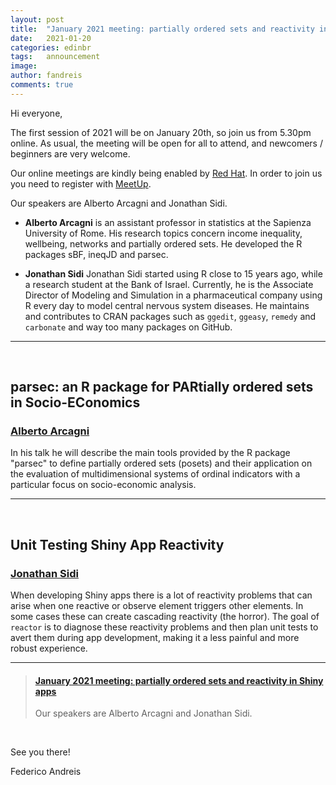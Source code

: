 ```yaml
---
layout: post
title:  "January 2021 meeting: partially ordered sets and reactivity in Shiny apps"
date:   2021-01-20
categories: edinbr
tags:   announcement
image:
author: fandreis
comments: true
---
```




Hi everyone,
<br/>


The first session of 2021 will be on January 20th, so join us from 5.30pm online. As usual, the meeting will be open for all to attend, and newcomers / beginners are very welcome.

Our online meetings are kindly being enabled by [Red Hat](https://www.redhat.com/). In order to join us you need to register with [MeetUp](https://www.meetup.com/EdinbR/).


Our speakers are Alberto Arcagni and Jonathan Sidi.

* **Alberto Arcagni** is an assistant professor in statistics at the Sapienza University of Rome. His research topics concern income inequality, wellbeing, networks and partially ordered sets. He developed the R packages sBF, ineqJD and parsec.

* **Jonathan Sidi** Jonathan Sidi started using R close to 15 years ago, while a research student at the Bank of Israel. Currently, he is the Associate Director of Modeling and Simulation in a pharmaceutical company using R every day to model central nervous system diseases. He maintains and contributes to CRAN  packages such as `ggedit`, `ggeasy`, `remedy` and `carbonate` and way too many packages on GitHub.


---

<br/>

## parsec: an R package for PARtially ordered sets in Socio-EConomics

### [Alberto Arcagni](https://twitter.com/arcalb)

In his talk he will describe the main tools provided by the R package "parsec" to define partially ordered sets (posets) and their application on the evaluation of multidimensional systems of ordinal indicators with a particular focus on socio-economic analysis.


---

<br/>

## Unit Testing Shiny App Reactivity

### [Jonathan Sidi](https://twitter.com/yoniceedee)

When developing Shiny apps there is a lot of reactivity problems that can arise when one reactive or observe element triggers other elements. In some cases these can create cascading reactivity (the horror). The goal of `reactor` is to diagnose these reactivity problems and then plan unit tests to avert them during app development, making it a less painful and more robust experience.


---


<blockquote class="embedly-card"><h4><a href="https://www.meetup.com/EdinbR/events/275819320">January 2021 meeting: partially ordered sets and reactivity in Shiny apps</a></h4><p>Our speakers are Alberto Arcagni and Jonathan Sidi.</p></blockquote><script async src="//cdn.embedly.com/widgets/platform.js" charset="UTF-8"></script>

<br/>


See you there!

Federico Andreis
